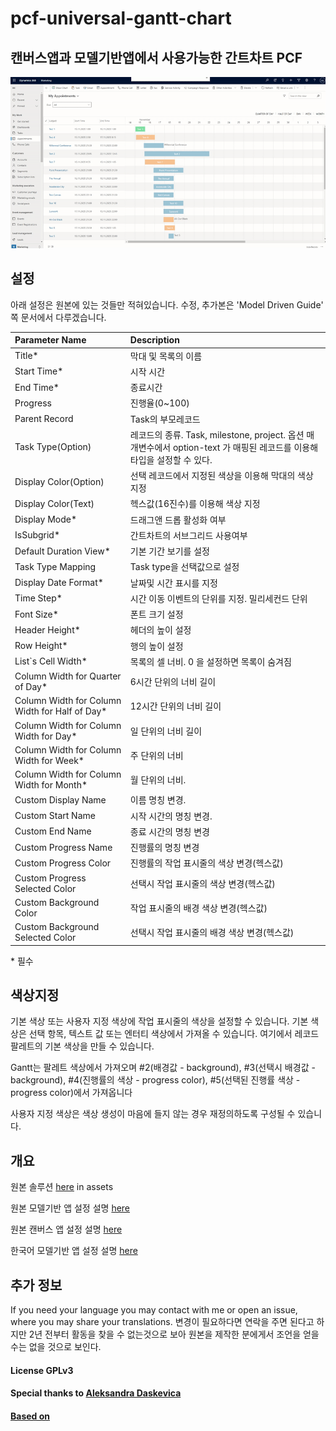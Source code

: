# pcf-universal-gantt-chart

## 캔버스앱과 모델기반앱에서 사용가능한 간트차트 PCF

![예시](https://github.com/MaTeMaTuK/pcf-universal-gantt-chart/blob/master/DocumentationAssets/ganttStandard.gif)

## 설정
아래 설정은 원본에 있는 것들만 적혀있습니다. 수정, 추가본은 'Model Driven Guide' 쪽 문서에서 다루겠습니다.

| Parameter Name                                  | Description                                                                                                                    |
| :---------------------------------------------- | :----------------------------------------------------------------------------------------------------------------------------- |
| Title\*                                         | 막대 및 목록의 이름                                                                                          |
| Start Time\*                                    |  시작 시간                                                                                                  |
| End Time\*                                      | 종료시간                                                                                                    |
| Progress                                        | 진행율(0~100)                                                                                                    |
| Parent Record                                   | Task의 부모레코드                                                                                                    |
| Task Type(Option)                               | 레코드의 종류. Task, milestone, project. 옵션 매개변수에서 option-text 가 매핑된 레코드를 이용해 타입을 설정할 수 있다. |
| Display Color(Option)                           | 선택 레코드에서 지정된 색상을 이용해 막대의 색상 지정                                                                                    |
| Display Color(Text)                             | 헥스값(16진수)를 이용해 색상 지정                                                                                           |
| Display Mode\*                                  | 드래그앤 드롭 활성화 여부                                                                                     |
| IsSubgrid\*                                     | 간트차트의 서브그리드 사용여부                                                                                            |
| Default Duration View\*                         | 기본 기간 보기를 설정                                                                                            |
| Task Type Mapping                               | Task type을 선택값으로 설정                                                                                              |
| Display Date Format\*                           | 날짜및 시간 표시를 지정                                                                                        |
| Time Step\*                                     | 시간 이동 이벤트의 단위를 지정. 밀리세컨드 단위                                                                  |
| Font Size\*                                     | 폰트 크기 설정                                                                                                           |
| Header Height\*                                 | 헤더의 높이 설정                                                                                                       |
| Row Height\*                                    | 행의 높이 설정                                                                                                          |
| List`s Cell Width\*                             | 목록의 셀 너비. 0 을 설정하면 목록이 숨겨짐                                                                |
| Column Width for Quarter of Day\*               | 6시간 단위의 너비 길이                                                                                     |
| Column Width for Column Width for Half of Day\* | 12시간 단위의 너비 길이                                                                       |
| Column Width for Column Width for Day\*         | 일 단위의 너비 길이                                                                               |
| Column Width for Column Width for Week\*        | 주 단위의 너비                                                                              |
| Column Width for Column Width for Month\*       | 월 단위의 너비.                                                                             |
| Custom Display Name                             | 이름 명칭 변경.                                                                                                        |
| Custom Start Name                               | 시작 시간의 명칭 변경.                                                                                                     |
| Custom End Name                                 | 종료 시간의 명칭 변경                                                                                                       |
| Custom Progress Name                            | 진행률의 명칭 변경                                                                                                       |
| Custom Progress Color                           |  진행률의 작업 표시줄의 색상 변경(헥스값)                                                                                     |
| Custom Progress Selected Color                  | 선택시 작업 표시줄의 색상 변경(헥스값)                                                                          |
| Custom Background Color                         | 작업 표시줄의 배경 색상 변경(헥스값)                                                                                   |
| Custom Background Selected Color                | 선택시 작업 표시줄의 배경 색상 변경(헥스값)                                                                        |

\*  필수

## 색상지정
기본 색상 또는 사용자 지정 색상에 작업 표시줄의 색상을 설정할 수 있습니다. 기본 색상은 선택 항목, 텍스트 값 또는 엔터티 색상에서 가져올 수 있습니다. 여기에서 레코드 팔레트의 기본 색상을 만들 수 있습니다.

Gantt는 팔레트 색상에서 가져오며 #2(배경값 - background), #3(선택시 배경값 - background), #4(진행률의 색상 - progress color), #5(선택된 진행률 색상 - progress color)에서 가져옵니다

사용자 지정 색상은 색상 생성이 마음에 들지 않는 경우 재정의하도록 구성될 수 있습니다.

## 개요

원본 솔루션 [here](https://github.com/MaTeMaTuK/pcf-universal-gantt-chart/releases) in assets

원본 모델기반 앱 설정 설명 [here](/Model%20Driven%20Guide.md)

원본 캔버스 앱 설정 설명 [here](/Canvas%20Guide.md)

한국어 모델기반 앱 설정 설명 [here](/Model%20Driven%20Guide%20Korean.md)

## 추가 정보
If you need your language you may contact with me or open an issue, where you may share your translations.
변경이 필요하다면 연락을 주면 된다고 하지만 2년 전부터 활동을 찾을 수 없는것으로 보아 원본을 제작한 분에게서 조언을 얻을 수는 없을 것으로 보인다.

#### License GPLv3

#### Special thanks to [Aleksandra Daskevica](mailto:aleksandra.daskevica@cgi.com)

#### [Based on](https://github.com/MaTeMaTuK/gantt-task-react)

